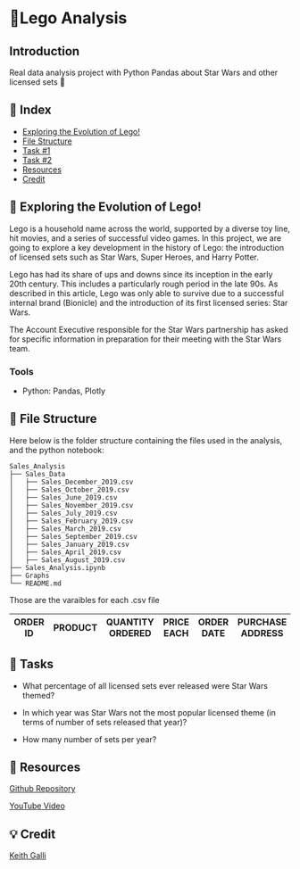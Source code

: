 # 🧱Lego Analysis

## Introduction
Real data analysis project with Python Pandas about Star Wars and other licensed sets 🤖 

## 📒 Index
- [Exploring the Evolution of Lego!](#beginner-Exploring_the_Evolution_of_Lego!)
- [File Structure](#file_folder-file-structure)
- [Task #1](#wrench-task-#1)
- [Task #2](#wrench-task-#2)
- [Resources](#💾-resources)
- [Credit](#💡-credit)


##  📄 Exploring the Evolution of Lego!
Lego is a household name across the world, supported by a diverse toy line, hit movies, and a series of successful video games. In this project, we are going to explore a key development in the history of Lego: the introduction of licensed sets such as Star Wars, Super Heroes, and Harry Potter.

Lego has had its share of ups and downs since its inception in the early 20th century. This includes a particularly rough period in the late 90s. As described in this article, Lego was only able to survive due to a successful internal brand (Bionicle) and the introduction of its first licensed series: Star Wars.

The Account Executive responsible for the Star Wars partnership has asked for specific information in preparation for their meeting with the Star Wars team.

### Tools
- Python: Pandas, Plotly

##  📁 File Structure
Here below is the folder structure containing the files used in the analysis, and the python notebook:

```
Sales_Analysis
├── Sales_Data
│   ├── Sales_December_2019.csv
│   ├── Sales_October_2019.csv
│   ├── Sales_June_2019.csv
│   ├── Sales_November_2019.csv
│   ├── Sales_July_2019.csv
│   ├── Sales_February_2019.csv
│   ├── Sales_March_2019.csv
│   ├── Sales_September_2019.csv
│   ├── Sales_January_2019.csv
│   ├── Sales_April_2019.csv
│   ├── Sales_August_2019.csv
├── Sales_Analysis.ipynb
├── Graphs
└── README.md
```

Those are the varaibles for each .csv file

| ORDER ID | PRODUCT | QUANTITY ORDERED | PRICE EACH | ORDER DATE | PURCHASE ADDRESS 
|----|------------|-------|-------|-------|-------|


##  🔧 Tasks
- What percentage of all licensed sets ever released were Star Wars themed?

- In which year was Star Wars not the most popular licensed theme (in terms of number of sets released that year)?

- How many number of sets per year?

##  💾 Resources
[Github Repository](https://github.com/KeithGalli/Pandas-Data-Science-Tasks) 

[YouTube Video](https://www.youtube.com/watch?v=eMOA1pPVUc4&t=802s)

## 💡 Credit
[Keith Galli](https://github.com/KeithGalli)
